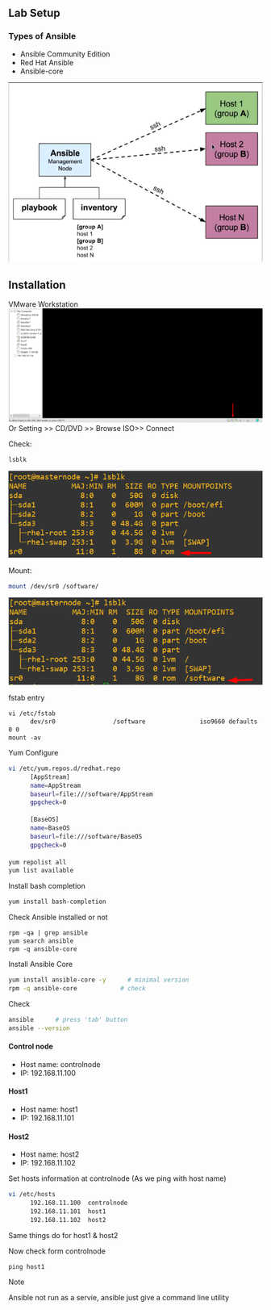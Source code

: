
## Lab Setup

### Types of Ansible 
- Ansible Community Edition 
- Red Hat Ansible
- Ansible-core

![image](https://github.com/mohimenulislam/Ansible/blob/1bd8f79c66275f322f41caba636596bc23ce85ce/Img/ansiblemanagement.png)


## Installation 
VMware Workstation 
![image alt](https://github.com/mohimenulislam/Ansible/blob/cf6e821bcb4a33d73a6da8ed9176d9f903781138/Img/vmwareimage.png)
Or Setting >> CD/DVD >> Browse ISO>> Connect 

Check:
```bash
lsblk
```
![image alt](https://github.com/mohimenulislam/Ansible/blob/8136630a82f6773cc2c60ff35b195a0acdd2be74/Img/lsblkaftercdattached.png)

Mount: 
```bash
mount /dev/sr0 /software/
```
![image](https://github.com/mohimenulislam/Ansible/blob/2bbe0ae61282fe742c1f525bf185dc5e9a760283/Img/lsblkaftermount.png)

fstab entry
```
vi /etc/fstab
      dev/sr0                /software               iso9660 defaults        0 0
mount -av
```

Yum Configure 
```bash
vi /etc/yum.repos.d/redhat.repo
      [AppStream]
      name=AppStream
      baseurl=file:///software/AppStream
      gpgcheck=0

      [BaseOS]
      name=BaseOS
      baseurl=file:///software/BaseOS
      gpgcheck=0

yum repolist all
yum list available
```

Install bash completion
```bash
yum install bash-completion
```

Check Ansible installed or not
```
rpm -qa | grep ansible
yum search ansible
rpm -q ansible-core
```

Install Ansible Core
```bash
yum install ansible-core -y      # minimal version
rpm -q ansible-core            # check

```
Check 
```bash
ansible      # press 'tab' button
ansible --version
```
#### Control node	<br>
- Host name: controlnode<br>
- IP: 192.168.11.100<br>
#### Host1
- Host name: host1
- IP: 192.168.11.101
#### Host2
- Host name: host2
- IP: 192.168.11.102


Set hosts information at controlnode (As we ping with host name)
```bash
vi /etc/hosts
      192.168.11.100  controlnode
      192.168.11.101  host1	
      192.168.11.102  host2
```
Same things do for host1 & host2

Now check form controlnode 
```
ping host1
```

> [!NOTE]
Ansible not run as a servie, ansible just give a command line utility

